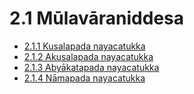 # 2.1 Mūlavāraniddesa

* [2.1.1 Kusalapada nayacatukka](2.1/2.1.1.md)
* [2.1.2 Akusalapada nayacatukka](2.1/2.1.2.md)
* [2.1.3 Abyākatapada nayacatukka](2.1/2.1.3.md)
* [2.1.4 Nāmapada nayacatukka](2.1/2.1.4.md)
